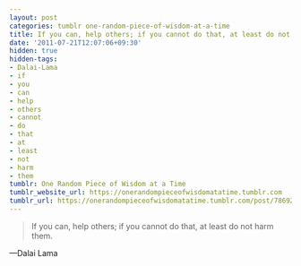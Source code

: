 ```yaml
---
layout: post
categories: tumblr one-random-piece-of-wisdom-at-a-time
title: If you can, help others; if you cannot do that, at least do not harm them.
date: '2011-07-21T12:07:06+09:30'
hidden: true
hidden-tags:
- Dalai-Lama
- if
- you
- can
- help
- others
- cannot
- do
- that
- at
- least
- not
- harm
- them
tumblr: One Random Piece of Wisdom at a Time
tumblr_website_url: https://onerandompieceofwisdomatatime.tumblr.com
tumblr_url: https://onerandompieceofwisdomatatime.tumblr.com/post/7869255934/if-you-can-help-others-if-you-cannot-do-that-at
---
```

> If you can, help others; if you cannot do that, at least do not harm them.

—Dalai Lama&nbsp;
